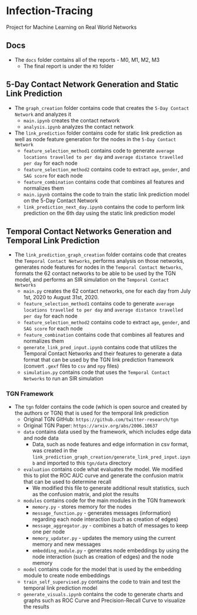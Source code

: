 # Infection-Tracing
Project for Machine Learning on Real World Networks

## Docs
- The `docs` folder contains all of the reports - M0, M1, M2, M3
    - The final report is under the `M3` folder

## 5-Day Contact Network Generation and Static Link Prediction
- The `graph_creation` folder contains code that creates the `5-Day Contact Network` and analyzes it
    - `main.ipynb` creates the contact network
    - `analysis.ipynb` analyzes the contact network
- The `link_prediction` folder contains code for static link prediction as well as node feature generation for the nodes in the `5-Day Contact Network`
    - `feature_selection_method1` contains code to generate `average locations travelled to per day` and `average distance travelled per day` for each node
    - `feature_selection_method2` contains code to extract `age`, `gender`, and `SAG score` for each node
    - `feature_combination` contains code that combines all features and normalizes them
    - `main.ipynb` contains the code to train the static link prediction model on the 5-Day Contact Network
    - `link_prediction_next_day.ipynb` contains the code to perform link prediction on the 6th day using the static link prediction model

## Temporal Contact Networks Generation and Temporal Link Prediction
- The `link_prediction_graph_creation` folder contains code that creates the `Temporal Contact Networks`, performs analysis on those networks, generates node features for nodes in the `Temporal Contact Networks`, formats the 62 contact networks to be able to be used by the TGN model, and performs an SIR simulation on the `Temporal Contact Networks`
    - `main.py` creates the 62 contact networks, one for each day from July 1st, 2020 to August 31st, 2020.
    - `feature_selection_method1` contains code to generate `average locations travelled to per day` and `average distance travelled per day` for each node
    - `feature_selection_method2` contains code to extract `age`, `gender`, and `SAG score` for each node
    - `feature_combination` contains code that combines all features and normalizes them
    - `generate_link_pred_input.ipynb` contains code that utilizes the Temporal Contact Networks and their features to generate a data format that can be used by the TGN link prediction framework (convert `.gexf` files to `csv` and `npy` files)
    - `simulation.py` contains code that uses the `Temporal Contact Networks` to run an SIR simulation

### TGN Framework
- The `tgn` folder contains the code (which is open source and created by the authors or TGN) that is used for the temporal link prediction
    - Original TGN GitHub: `https://github.com/twitter-research/tgn`
    - Original TGN Paper: `https://arxiv.org/abs/2006.10637`
    - `data` contains data used by the framework, which includes edge data and node data
        - Data, such as node features and edge information in csv format, was created in the `link_prediction_graph_creation/generate_link_pred_input.ipynb` and imported to this `tgn/data` directory
    - `evaluation` contains code what evaluates the model. We modified this to plot the ROC AUC curve and generate the confusion matrix that can be used to determine recall
        - We modified this file to generate additional result statistics, such as the confusion matrix, and plot the results
    - `modules` contains code for the main modules in the TGN framework
        - `memory.py` - stores memory for the nodes
        - `message_function.py` - generates messages (information) regarding each node interaction (such as creation of edges)
        - `message_aggregator.py` - combines a batch of messages to keep one per node
        - `memory_updater.py` - updates the memory using the current memory and new messages
        - `embedding_module.py` - generates node embeddings by using the node interaction (such as creation of edges) and the node memory
    - `model` contains code for the model that is used by the embedding module to create node embeddings
    - `train_self_supervised.py` contains the code to train and test the temporal link prediction model
    - `generate_visuals.ipynb` contains the code to generate charts and graphs such as ROC Curve and Precision-Recall Curve to visualize the results
